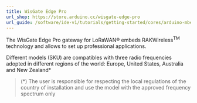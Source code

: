 ```yaml
---
title: WisGate Edge Pro
url_shop: https://store.arduino.cc/wisgate-edge-pro
url_guide: /software/ide-v1/tutorials/getting-started/cores/arduino-mbed_portenta
---
```


The WisGate Edge Pro gateway for LoRaWAN® embeds RAKWireless<sup>TM</sup> technology and allows to set up professional applications.

Different models (SKU) are compatibles with three radio frequencies adopted in different regions of the world: Europe, United States, Australia and New Zealand*

>(*) The user is responsible for respecting the local regulations of the country of installation and use the model with the approved frequency spectrum only